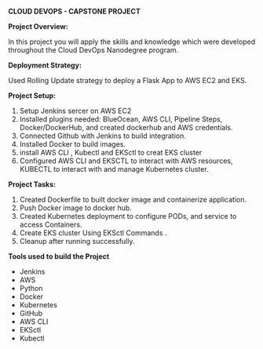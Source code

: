 **CLOUD DEVOPS - CAPSTONE PROJECT**

**Project Overview:**

In this project you will apply the skills and knowledge which were developed throughout the Cloud DevOps Nanodegree program.

**Deployment Strategy:**

Used Rolling Update strategy to deploy a Flask App to AWS EC2 and EKS.

**Project Setup:**

1. Setup Jenkins sercer on AWS EC2
2. Installed plugins needed: BlueOcean, AWS CLI, Pipeline Steps, Docker/DockerHub, and created dockerhub and AWS credentials.
2. Connected Github with Jenkins to build integration.
3. Installed Docker to build images.
4. install AWS CLI , Kubectl and EKSctl to creat EKS cluster
5. Configured AWS CLI and EKSCTL to interact with AWS resources, KUBECTL to interact with and manage Kubernetes cluster.

**Project Tasks:**

1. Created Dockerfile to built docker image and containerize application.
2. Push Docker image to docker hub.
3. Created Kubernetes deployment to configure PODs, and service to access Containers.
4. Create EKS cluster Using EKSctl Commands .
5. Cleanup after running successfully.

**Tools used to build the Project**

- Jenkins
- AWS
- Python
- Docker
- Kubernetes
- GitHub
- AWS CLI
- EKSctl
- Kubectl
